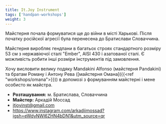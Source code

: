 ```yaml
---
title: It.Joy Instrument
tags: ['handpan-workshops']
weight: 3
---
```

Майстерня почала формуватися ще до війни в місті Харькові. Після початку російскої агресії була перенесена до Братислави Словаччина.

Майстерня виробляє гендпани в багатьох строях стандартного розміру 53 см з нержавіючої сталі "Ember", AISI 430 і азатованої сталі. Є можливість робити інші розміри інструментів під замовлення.

Хочу висловити велику подяку Mandakini Alfonso (майстерня Pandakini) та  братам Роману і Антону Рева ([майстерня Омана]({{<ref "workshops/omana">}})) в допомозі з формуванням майстерні і мене особисто як майстра.

- **Розташування:** м. Братислава, Словаччина
- **Майстер:** Аркадій Моссад
- itjoyinst@gmail.com
- https://www.instagram.com/arkadiimossad?igsh=eWdyNWl6ZHN4bDN1&utm_source=qr

